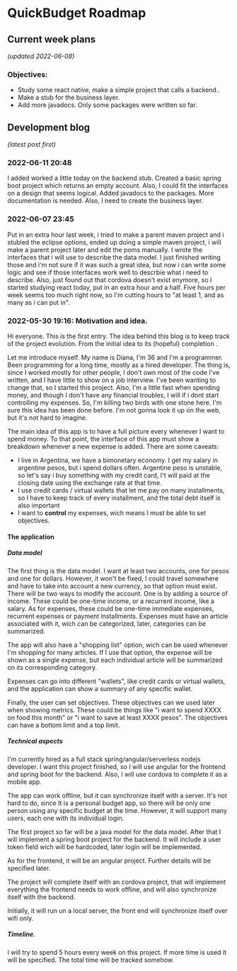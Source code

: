 # QuickBudget Roadmap


## Current week plans


_(updated 2022-06-08)_

### Objectives:
   - Study some react native, make a simple project that calls a backend..
   - Make a stub for the business layer.
   - Add more javadocs. Only some packages were written so far.

## Development blog 

_(latest post first)_

### 2022-06-11 20:48 

I added worked a little today on the backend stub.  Created a basic spring boot project which returns an empty account. Also, I could fit the interfaces on a design that seems logical. 
Added javadocs to the packages. More documentation is needed. Also, I need to create the business layer.

### 2022-06-07 23:45

Put in an extra hour last week, i tried to make a parent maven project and i stubled the eclipse options, ended up doing a simple maven project, i will make a parent project
later and edit the poms manually. I wrote the interfaces that i will use to describe the data model. I just finished writing those and i'm not sure if it was such a great idea, 
but now i can write some logic and see if those interfaces work well to descrbie what i need to describe. Also, just found out that cordova doesn't exist enymore, so I started
studying react today, put in an extra hour and a half. Five hours per week seems too much right now, so I'm cutting hours to "at least 1, and as many as i can put in".



### 2022-05-30 19:16: Motivation and idea.

Hi everyone. This is the first entry. The idea behind this blog is to keep track of the project evolution. 
From the initial idea to its (hopeful) completion .

Let me introduce myself. My name is Diana, I'm 36 and I'm a programmer. Been programming for a long time, mostly as a hired developer. 
The thing is, since I worked mostly for other people, I don't own most of the code I've written, and I have little to show on a job interview. 
I've been wanting to change that, so I started this project. 
Also, I'm a little fast when spending money, and though I don't have any financial troubles, I will if i dont start controlling my expenses. 
So, I'm killing two birds with one stone here.
I'm sure this idea has been done before. I'm not gonna look it up on the web, but it's not hard to imagine.

The main idea of this app is to have a full picture every whenever I want to spend money. 
To that point, the interface of this app must show a breakdown whenever a new expense is added. There are some caveats:
  - I live in Argentina, we have a bimonetary economy. I get my salary in argentine pesos, but i spend dollars often. 
    Argentine peso is unstable, so let's say i buy something with my credit card, I't will paid at the closing date using the exchange rate at that time.
  - I use credit cards / virtual wallets that let me pay on many installments, so I have to keep track of every installment, 
    and the total debt itself is also important
  - I want to **control** my expenses, wich means I must be able to set objectives.

#### The application

##### Data model

The first thing is the data model. I want at least two accounts, one for pesos and one for dollars. However, it won't be fixed, I could travel somewhere
and have to take into account a new currency, so that option must exist. There will be two ways to modify the account. One is by adding a source of income.
These could be one-time income, or a recurrent income, like a salary. As for expenses, these could be one-time immediate expenses, recurrent expenses or 
payment installments. Expenses must have an article associated with it, wich can be categorized, later, categories can be summarized.

The app will also have a "shopping list" option, wich can be used whenever I'm shopping for many articles. If I use that option, the expense will be shown as a single
expense, but each individual article will be summarized on its corresponding category.

Expenses can go into different "wallets", like credit cards or virtual wallets, and the application can show a summary of any specific wallet. 

Finally, the user can set objectives. These objectives can we used later when showing metrics. 
These could be things like "i want to spend XXXX on food this month" or "i want to save at least XXXX pesos". 
The objectives can have a bottom limit and a top limit.

##### Technical aspects

I'm currently hired as a full stack spring/angular/serverless nodejs developer. I want this project finished, so I will
use angular for the frontend and spring boot for the backend. Also, I will use cordova to complete it as a mobile app.

The app can work offline, but it can synchronize itself with a server. It's not hard to do, since It is a personal budget app, so there will be only one
person using any specific budget at the time. However, it will support many users, each one with its individual login.

The first project so far will be a java model for the data model. After that I will implement a spring boot project for the backend. It will include a user token field wich will
be hardcoded, later login will be implemented.

As for the frontend, it will be an angular project. Further details will be specified later.

The project will complete itself with an cordova project, that will implement everything the frontend needs to work offline, and will also synchronize itself with the backend.

Initially, it will run un a local server, the front end will synchronize itself over wifi only.

##### Timeline.

I will  try to spend 5 hours every week on this project. If more time is used it will be specified. The total time will be tracked somehow. 
